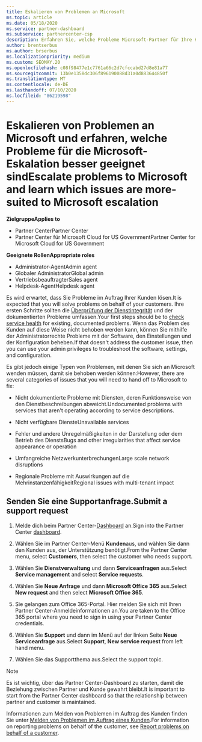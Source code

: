 ```yaml
---
title: Eskalieren von Problemen an Microsoft
ms.topic: article
ms.date: 05/18/2020
ms.service: partner-dashboard
ms.subservice: partnercenter-csp
description: Erfahren Sie, welche Probleme Microsoft-Partner für Ihre Kunden selbst lösen und welche Probleme Sie an Microsoft eskalieren müssen.
author: brentserbus
ms.author: brserbus
ms.localizationpriority: medium
ms.custom: SEOMAY.20
ms.openlocfilehash: c08f98477e1c7761a66c2d7cfccabd27d8e81a77
ms.sourcegitcommit: 13b0e1358dc306f896190088d31a0d883644850f
ms.translationtype: MT
ms.contentlocale: de-DE
ms.lasthandoff: 07/10/2020
ms.locfileid: "86219598"
---
```

# <a name="escalate-problems-to-microsoft-and-learn-which-issues-are-more-suited-to-microsoft-escalation"></a><span data-ttu-id="9f38d-103">Eskalieren von Problemen an Microsoft und erfahren, welche Probleme für die Microsoft-Eskalation besser geeignet sind</span><span class="sxs-lookup"><span data-stu-id="9f38d-103">Escalate problems to Microsoft and learn which issues are more-suited to Microsoft escalation</span></span>  

<span data-ttu-id="9f38d-104">**Zielgruppe**</span><span class="sxs-lookup"><span data-stu-id="9f38d-104">**Applies to**</span></span>

- <span data-ttu-id="9f38d-105">Partner Center</span><span class="sxs-lookup"><span data-stu-id="9f38d-105">Partner Center</span></span>
- <span data-ttu-id="9f38d-106">Partner Center für Microsoft Cloud for US Government</span><span class="sxs-lookup"><span data-stu-id="9f38d-106">Partner Center for Microsoft Cloud for US Government</span></span>

<span data-ttu-id="9f38d-107">**Geeignete Rollen**</span><span class="sxs-lookup"><span data-stu-id="9f38d-107">**Appropriate roles**</span></span>

- <span data-ttu-id="9f38d-108">Administrator-Agent</span><span class="sxs-lookup"><span data-stu-id="9f38d-108">Admin agent</span></span>
- <span data-ttu-id="9f38d-109">Globaler Administrator</span><span class="sxs-lookup"><span data-stu-id="9f38d-109">Global admin</span></span>
- <span data-ttu-id="9f38d-110">Vertriebsbeauftragter</span><span class="sxs-lookup"><span data-stu-id="9f38d-110">Sales agent</span></span>
- <span data-ttu-id="9f38d-111">Helpdesk-Agent</span><span class="sxs-lookup"><span data-stu-id="9f38d-111">Helpdesk agent</span></span>

<span data-ttu-id="9f38d-112">Es wird erwartet, dass Sie Probleme im Auftrag Ihrer Kunden lösen.</span><span class="sxs-lookup"><span data-stu-id="9f38d-112">It is expected that you will solve problems on behalf of your customers.</span></span> <span data-ttu-id="9f38d-113">Ihre ersten Schritte sollten die [Überprüfung der Dienstintegrität](check-service-health.md) und der dokumentierten Probleme umfassen.</span><span class="sxs-lookup"><span data-stu-id="9f38d-113">Your first steps should be to [check service health](check-service-health.md) for existing, documented problems.</span></span> <span data-ttu-id="9f38d-114">Wenn das Problem des Kunden auf diese Weise nicht behoben werden kann, können Sie mithilfe der Administratorrechte Probleme mit der Software, den Einstellungen und der Konfiguration beheben.</span><span class="sxs-lookup"><span data-stu-id="9f38d-114">If that doesn't address the customer issue, then you can use your admin privileges to troubleshoot the software, settings, and configuration.</span></span>

<span data-ttu-id="9f38d-115">Es gibt jedoch einige Typen von Problemen, mit denen Sie sich an Microsoft wenden müssen, damit sie behoben werden können:</span><span class="sxs-lookup"><span data-stu-id="9f38d-115">However, there are several categories of issues that you will need to hand off to Microsoft to fix:</span></span>

- <span data-ttu-id="9f38d-116">Nicht dokumentierte Probleme mit Diensten, deren Funktionsweise von den Dienstbeschreibungen abweicht.</span><span class="sxs-lookup"><span data-stu-id="9f38d-116">Undocumented problems with services that aren't operating according to service descriptions.</span></span>

- <span data-ttu-id="9f38d-117">Nicht verfügbare Dienste</span><span class="sxs-lookup"><span data-stu-id="9f38d-117">Unavailable services</span></span>

- <span data-ttu-id="9f38d-118">Fehler und andere Unregelmäßigkeiten in der Darstellung oder dem Betrieb des Diensts</span><span class="sxs-lookup"><span data-stu-id="9f38d-118">Bugs and other irregularities that affect service appearance or operation</span></span>

- <span data-ttu-id="9f38d-119">Umfangreiche Netzwerkunterbrechungen</span><span class="sxs-lookup"><span data-stu-id="9f38d-119">Large scale network disruptions</span></span>

- <span data-ttu-id="9f38d-120">Regionale Probleme mit Auswirkungen auf die Mehrinstanzenfähigkeit</span><span class="sxs-lookup"><span data-stu-id="9f38d-120">Regional issues with multi-tenant impact</span></span>

## <a name="submit-a-support-request"></a><span data-ttu-id="9f38d-121">Senden Sie eine Supportanfrage.</span><span class="sxs-lookup"><span data-stu-id="9f38d-121">Submit a support request</span></span>

1. <span data-ttu-id="9f38d-122">Melde dich beim Partner Center-[Dashboard](https://partner.microsoft.com/dashboard) an.</span><span class="sxs-lookup"><span data-stu-id="9f38d-122">Sign into the Partner Center [dashboard](https://partner.microsoft.com/dashboard).</span></span>

2. <span data-ttu-id="9f38d-123">Wählen Sie im Partner Center-Menü **Kunden**aus, und wählen Sie dann den Kunden aus, der Unterstützung benötigt.</span><span class="sxs-lookup"><span data-stu-id="9f38d-123">From the Partner Center menu, select **Customers**, then select the customer who needs support.</span></span>

3. <span data-ttu-id="9f38d-124">Wählen Sie **Dienstverwaltung** und dann **Serviceanfragen** aus.</span><span class="sxs-lookup"><span data-stu-id="9f38d-124">Select **Service management** and select **Service requests**.</span></span>

4. <span data-ttu-id="9f38d-125">Wählen Sie **Neue Anfrage** und dann **Microsoft Office 365** aus.</span><span class="sxs-lookup"><span data-stu-id="9f38d-125">Select **New request** and then select **Microsoft Office 365**.</span></span>

5. <span data-ttu-id="9f38d-126">Sie gelangen zum Office 365-Portal. Hier melden Sie sich mit Ihren Partner Center-Anmeldeinformationen an.</span><span class="sxs-lookup"><span data-stu-id="9f38d-126">You are taken to the Office 365 portal where you need to sign in using your Partner Center credentials.</span></span>

6. <span data-ttu-id="9f38d-127">Wählen Sie **Support** und dann im Menü auf der linken Seite **Neue Serviceanfrage** aus.</span><span class="sxs-lookup"><span data-stu-id="9f38d-127">Select **Support**, **New service request** from left hand menu.</span></span>

7. <span data-ttu-id="9f38d-128">Wählen Sie das Supportthema aus.</span><span class="sxs-lookup"><span data-stu-id="9f38d-128">Select the support topic.</span></span>

>[!NOTE]
><span data-ttu-id="9f38d-129">Es ist wichtig, über das Partner Center-Dashboard zu starten, damit die Beziehung zwischen Partner und Kunde gewahrt bleibt.</span><span class="sxs-lookup"><span data-stu-id="9f38d-129">It is important to start from the Partner Center dashboard so that the relationship between partner and customer is maintained.</span></span> 


<span data-ttu-id="9f38d-130">Informationen zum Melden von Problemen im Auftrag des Kunden finden Sie unter [Melden von Problemen im Auftrag eines Kunden](report-problems-on-behalf-of-a-customer.md).</span><span class="sxs-lookup"><span data-stu-id="9f38d-130">For information on reporting problems on behalf of the customer, see [Report problems on behalf of a customer](report-problems-on-behalf-of-a-customer.md).</span></span>

 

 



